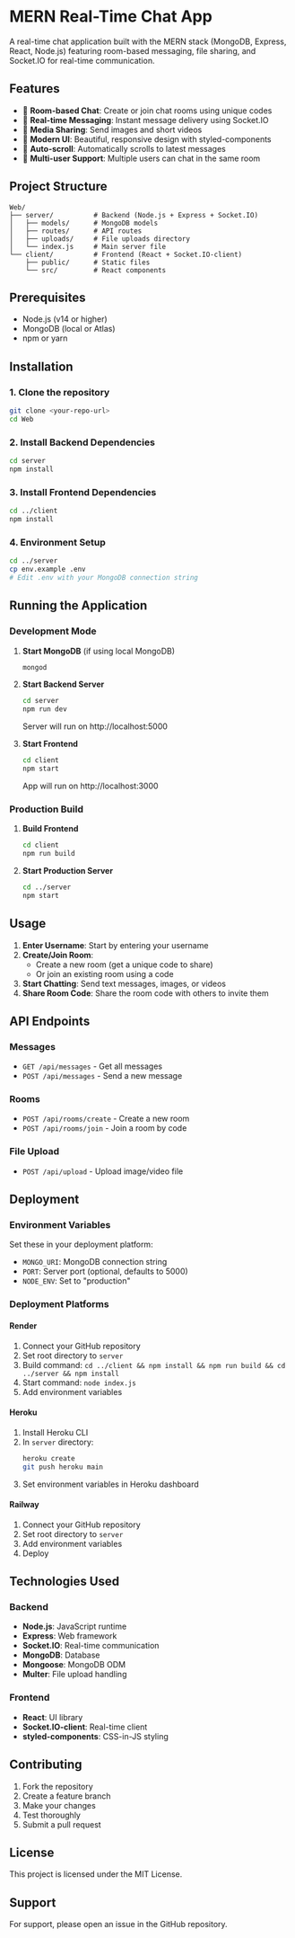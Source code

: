 # MERN Real-Time Chat App

A real-time chat application built with the MERN stack (MongoDB, Express, React, Node.js) featuring room-based messaging, file sharing, and Socket.IO for real-time communication.

## Features

- 🔐 **Room-based Chat**: Create or join chat rooms using unique codes
- 💬 **Real-time Messaging**: Instant message delivery using Socket.IO
- 📸 **Media Sharing**: Send images and short videos
- 🎨 **Modern UI**: Beautiful, responsive design with styled-components
- 📱 **Auto-scroll**: Automatically scrolls to latest messages
- 👥 **Multi-user Support**: Multiple users can chat in the same room

## Project Structure

```
Web/
├── server/          # Backend (Node.js + Express + Socket.IO)
│   ├── models/      # MongoDB models
│   ├── routes/      # API routes
│   ├── uploads/     # File uploads directory
│   └── index.js     # Main server file
└── client/          # Frontend (React + Socket.IO-client)
    ├── public/      # Static files
    └── src/         # React components
```

## Prerequisites

- Node.js (v14 or higher)
- MongoDB (local or Atlas)
- npm or yarn

## Installation

### 1. Clone the repository
```bash
git clone <your-repo-url>
cd Web
```

### 2. Install Backend Dependencies
```bash
cd server
npm install
```

### 3. Install Frontend Dependencies
```bash
cd ../client
npm install
```

### 4. Environment Setup
```bash
cd ../server
cp env.example .env
# Edit .env with your MongoDB connection string
```

## Running the Application

### Development Mode

1. **Start MongoDB** (if using local MongoDB)
   ```bash
   mongod
   ```

2. **Start Backend Server**
   ```bash
   cd server
   npm run dev
   ```
   Server will run on http://localhost:5000

3. **Start Frontend**
   ```bash
   cd client
   npm start
   ```
   App will run on http://localhost:3000

### Production Build

1. **Build Frontend**
   ```bash
   cd client
   npm run build
   ```

2. **Start Production Server**
   ```bash
   cd ../server
   npm start
   ```

## Usage

1. **Enter Username**: Start by entering your username
2. **Create/Join Room**: 
   - Create a new room (get a unique code to share)
   - Or join an existing room using a code
3. **Start Chatting**: Send text messages, images, or videos
4. **Share Room Code**: Share the room code with others to invite them

## API Endpoints

### Messages
- `GET /api/messages` - Get all messages
- `POST /api/messages` - Send a new message

### Rooms
- `POST /api/rooms/create` - Create a new room
- `POST /api/rooms/join` - Join a room by code

### File Upload
- `POST /api/upload` - Upload image/video file

## Deployment

### Environment Variables
Set these in your deployment platform:
- `MONGO_URI`: MongoDB connection string
- `PORT`: Server port (optional, defaults to 5000)
- `NODE_ENV`: Set to "production"

### Deployment Platforms

#### Render
1. Connect your GitHub repository
2. Set root directory to `server`
3. Build command: `cd ../client && npm install && npm run build && cd ../server && npm install`
4. Start command: `node index.js`
5. Add environment variables

#### Heroku
1. Install Heroku CLI
2. In `server` directory:
   ```bash
   heroku create
   git push heroku main
   ```
3. Set environment variables in Heroku dashboard

#### Railway
1. Connect your GitHub repository
2. Set root directory to `server`
3. Add environment variables
4. Deploy

## Technologies Used

### Backend
- **Node.js**: JavaScript runtime
- **Express**: Web framework
- **Socket.IO**: Real-time communication
- **MongoDB**: Database
- **Mongoose**: MongoDB ODM
- **Multer**: File upload handling

### Frontend
- **React**: UI library
- **Socket.IO-client**: Real-time client
- **styled-components**: CSS-in-JS styling

## Contributing

1. Fork the repository
2. Create a feature branch
3. Make your changes
4. Test thoroughly
5. Submit a pull request

## License

This project is licensed under the MIT License.

## Support

For support, please open an issue in the GitHub repository. 